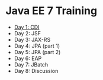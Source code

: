 # Java EE 7 Training

* [Day 1: CDI](./day1-cdi/)
* Day 2: JSF
* Day 3: JAX-RS
* Day 4: JPA (part 1)
* Day 5: JPA (part 2)
* Day 6: EAP
* Day 7: JBatch
* Day 8: Discussion
